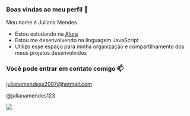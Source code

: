 ### Boas vindas ao meu perfil 💙

Meu nome é Juliana Mendes

- Estou estudando na [Alura](https://www.alura.com.br)
- Estou me desenvolvendo na linguagem JavaScript
- Utilizo esse espaço para minha organização e compartilhamento dos meus projetos desenvolvidos

### Você pode entrar em contato comigo 📫

julianamendess2007@hotmail.com

@julianamendes123

![](https://media1.tenor.com/m/YuM6wBwv9j8AAAAd/swifferpics-taylor-swift.gif)

